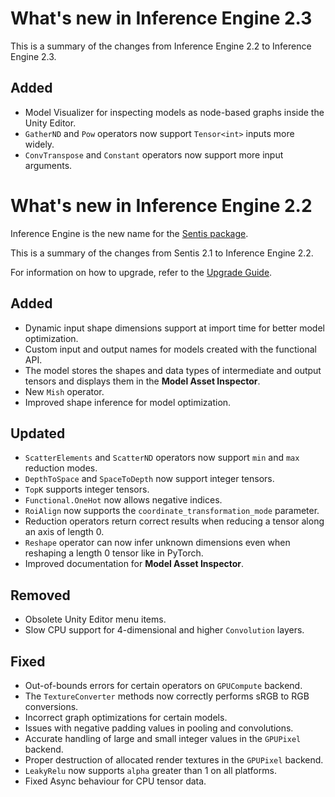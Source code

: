 # What's new in Inference Engine 2.3

This is a summary of the changes from Inference Engine 2.2 to Inference Engine 2.3.

## Added

- Model Visualizer for inspecting models as node-based graphs inside the Unity Editor.
- `GatherND` and `Pow` operators now support `Tensor<int>` inputs more widely.
- `ConvTranspose` and `Constant` operators now support more input arguments.


# What's new in Inference Engine 2.2

Inference Engine is the new name for the [Sentis package](https://docs.unity3d.com/Packages/com.unity.sentis@latest/manual/index.html).

This is a summary of the changes from Sentis 2.1 to Inference Engine 2.2.

For information on how to upgrade, refer to the [Upgrade Guide](upgrade-guide.md).

## Added

- Dynamic input shape dimensions support at import time for better model optimization.
- Custom input and output names for models created with the functional API.
- The model stores the shapes and data types of intermediate and output tensors and displays them in the **Model Asset Inspector**.
- New `Mish` operator.
- Improved shape inference for model optimization.

## Updated

- `ScatterElements` and `ScatterND` operators now support `min` and `max` reduction modes.
- `DepthToSpace` and `SpaceToDepth` now support integer tensors.
- `TopK` supports integer tensors.
- `Functional.OneHot` now allows negative indices.
- `RoiAlign` now supports the `coordinate_transformation_mode` parameter.
- Reduction operators return correct results when reducing a tensor along an axis of length 0.
- `Reshape` operator can now infer unknown dimensions even when reshaping a length 0 tensor like in PyTorch.
- Improved documentation for **Model Asset Inspector**.

## Removed

- Obsolete Unity Editor menu items.
- Slow CPU support for 4-dimensional and higher `Convolution` layers.

## Fixed

- Out-of-bounds errors for certain operators on `GPUCompute` backend.
- The `TextureConverter` methods now correctly performs sRGB to RGB conversions.
- Incorrect graph optimizations for certain models.
- Issues with negative padding values in pooling and convolutions.
- Accurate handling of large and small integer values in the `GPUPixel` backend.
- Proper destruction of allocated render textures in the `GPUPixel` backend.
- `LeakyRelu` now supports `alpha` greater than 1 on all platforms.
- Fixed Async behaviour for CPU tensor data.
